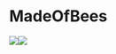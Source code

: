 # MadeOfBees
<img src="https://github-readme-stats.vercel.app/api/top-langs/?username=MadeOfBees&layout=compact&show_icons=true&theme=transparent&langs_count=6" /><img src="https://github-readme-stats.vercel.app/api?username=MadeOfBees&show_icons=true&theme=transparent&hide=issues" />
